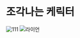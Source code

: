 # 조각나는 케릭터

![111](https://user-images.githubusercontent.com/76833478/162528522-33f97b4e-471c-4fbb-ba2d-29671b4c2903.gif)
![라이언](https://user-images.githubusercontent.com/76833478/230383889-53d67738-028f-41e1-8854-44f6ee6e4db0.gif)
